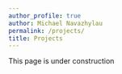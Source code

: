 ```yaml
---
author_profile: true
author: Michael Navazhylau
permalink: /projects/
title: Projects
---
```



This page is under construction